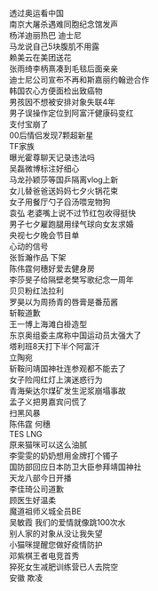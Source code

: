 透过奥运看中国  
南京大屠杀遇难同胞纪念馆发声  
杨洋迪丽热巴 迪士尼  
马龙说自己5块腹肌不用露  
赖美云在美团送花  
张雨绮李柄熹凑到毛毯后面亲亲  
迪士尼公司宣布不再和斯嘉丽约翰逊合作  
韩国农心方便面检出致癌物  
男孩因不想被安排对象失联4年  
男子误操作定位到阿富汗健康码变红  
支付宝崩了  
00后情侣发现7颗超新星  
TF家族  
曝光霍尊聊天记录违法吗  
吴磊微博标注好细心  
马龙孙颖莎等国乒隔离vlog上新  
女儿替爸爸送妈妈七夕火锅花束  
女子用餐厅勺子舀汤喂宠物狗  
袁弘 老婆嘴上说不过节红包收得挺快  
男子七夕雇跑腿用绿气球向女友求婚  
央视七夕晚会节目单  
心动的信号  
张哲瀚作品 下架  
陈伟霆何穗好爱去健身房  
李莎旻子给隔壁老樊写歌纪念一周年  
贝贝粉红法拉利  
罗昊以为周扬青的唇膏是番茄酱  
斩鞍道歉  
王一博上海滩白褂造型  
东京奥组委主席称中国运动员太强大了  
塔利班8天打下半个阿富汗  
立陶宛  
斩鞍问靖国神社连参观都不能去了  
女子险闯红灯上演迷惑行为  
青海柴达尔煤矿发生泥浆崩塌事故  
孟子义把男嘉宾问慌了  
扫黑风暴  
陈伟霆 何穗  
TES LNG  
原来猫咪可以这么油腻  
李雯雯的奶奶想用金牌打个镯子  
国防部回应日本防卫大臣参拜靖国神社  
天龙八部今日开播  
李佳琦公司道歉  
顾医生好温柔  
魔道祖师义城全员BE  
吴敏霞 我们的爱情就像跳100次水  
别人家的对象从没让我失望  
小猫咪提醒您做好疫情防护  
邓紫棋王者电竞首秀  
猝死女生减肥训练营已人去院空  
安徽 欺凌  
